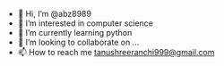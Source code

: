 - 👋 Hi, I’m @abz8989
- 👀 I’m interested in computer science 
- 🌱 I’m currently learning python
- 💞️ I’m looking to collaborate on ...
- 📫 How to reach me tanushreeranchi999@gmail.com

<!---
abz8989/abz8989 is a ✨ special ✨ repository because its `README.md` (this file) appears on your GitHub profile.
You can click the Preview link to take a look at your changes.
--->
